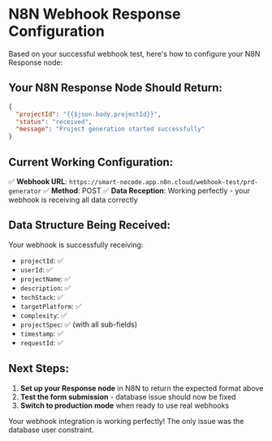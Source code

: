# N8N Webhook Response Configuration

Based on your successful webhook test, here's how to configure your N8N Response node:

## Your N8N Response Node Should Return:

```json
{
  "projectId": "{{$json.body.projectId}}",
  "status": "received", 
  "message": "Project generation started successfully"
}
```

## Current Working Configuration:

✅ **Webhook URL**: `https://smart-nocode.app.n8n.cloud/webhook-test/prd-generator`
✅ **Method**: POST
✅ **Data Reception**: Working perfectly - your webhook is receiving all data correctly

## Data Structure Being Received:

Your webhook is successfully receiving:
- `projectId`: ✅ 
- `userId`: ✅
- `projectName`: ✅
- `description`: ✅
- `techStack`: ✅
- `targetPlatform`: ✅
- `complexity`: ✅
- `projectSpec`: ✅ (with all sub-fields)
- `timestamp`: ✅
- `requestId`: ✅

## Next Steps:

1. **Set up your Response node** in N8N to return the expected format above
2. **Test the form submission** - database issue should now be fixed
3. **Switch to production mode** when ready to use real webhooks

Your webhook integration is working perfectly! The only issue was the database user constraint.
